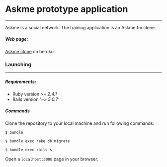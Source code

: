 # Askme prototype application

***
Askme is a social network.
The training application is an Askme.fm clone.

##### Web page:
[Askme clone](https://askmeprototype.herokuapp.com) on heroku

### Launching
***
##### Requirements:
* Ruby version _>= 2.4.1_
* Rails version _'~> 5.0.7'_

##### Commands
Clone the repository to your local machine and run following commands:

```
$ bundle
```

```
$ bundle exec rake db:migrate
```

```
$ bundle exec rails s
```

Open a `localhost:3000` page in your browser.
